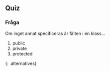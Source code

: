 ## Quiz

### Fråga 

Om inget annat specificeras är fälten i en klass…

1. public
2. private
3. protected

{: .alternatives}